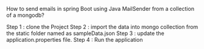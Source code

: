 How to send emails in spring Boot using Java MailSender from a collection of a mongodb?

Step 1 : clone the Project 
Step 2 : import the data into mongo collection from the static folder named as sampleData.json
Step 3 : update the application.properties file.
Step 4 : Run the application
